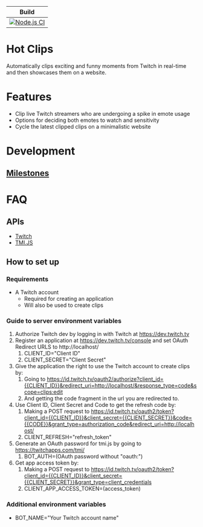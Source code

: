 |Build|
|----|
| [![Node.js CI](https://github.com/GastonGit/Hot-Twitch-Clips/actions/workflows/node.js.yml/badge.svg)](https://github.com/GastonGit/Hot-Twitch-Clips/actions/workflows/node.js.yml) |
# Hot Clips
Automatically clips exciting and funny moments from Twitch in real-time and then showcases them on a website.

# Features
- Clip live Twitch streamers who are undergoing a spike in emote usage
- Options for deciding both emotes to watch and sensitivity
- Cycle the latest clipped clips on a minimalistic website

# Development
## [Milestones](https://github.com/GastonGit/Hot-Twitch-Clips/milestones)

# FAQ
## APIs
- [Twitch](https://dev.twitch.tv/docs/api/reference)
- [TMI.JS](https://github.com/tmijs/docs/tree/gh-pages/_posts/v1.4.2)
## How to set up
### Requirements
- A Twitch account
    - Required for creating an application
    - Will also be used to create clips
    
### Guide to server environment variables
1. Authorize Twitch dev by logging in with Twitch at https://dev.twitch.tv
2. Register an application at https://dev.twitch.tv/console and set OAuth Redirect URLS to http://localhost/
    1. CLIENT_ID="Client ID"
    2. CLIENT_SECRET="Client Secret" 
3. Give the application the right to use the Twitch account to create clips by:
    1. Going to https://id.twitch.tv/oauth2/authorize?client_id={{CLIENT_ID}}&redirect_uri=http://localhost/&response_type=code&scope=clips:edit
    2. And getting the code fragment in the url you are redirected to.
4. Use Client ID, Client Secret and Code to get the refresh code by:
    1. Making a POST request to https://id.twitch.tv/oauth2/token?client_id={{CLIENT_ID}}&client_secret={{CLIENT_SECRET}}&code={{CODE}}&grant_type=authorization_code&redirect_uri=http://localhost/
    2. CLIENT_REFRESH="refresh_token"
5. Generate an OAuth password for tmi.js by going to https://twitchapps.com/tmi/
    1. BOT_AUTH=(OAuth password without "oauth:")
6. Get app access token by:
    1. Making a POST request to https://id.twitch.tv/oauth2/token?client_id={{CLIENT_ID}}&client_secret={{CLIENT_SECRET}}&grant_type=client_credentials
    2. CLIENT_APP_ACCESS_TOKEN=(access_token)
### Additional environment variables
- BOT_NAME="Your Twitch account name"
